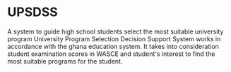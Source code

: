 # UPSDSS
A system to guide high school students select the most suitable university program
University Program Selection Decision Support System works in accordance with the ghana education system.
It takes into consideration student examination scores in WASCE and student's interest to find the most suitable programs for the student.
